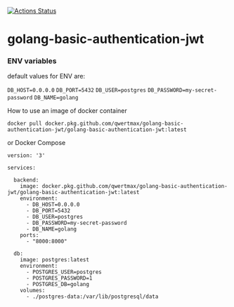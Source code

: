 [![Actions Status](https://github.com/qwertmax/golang-basic-authentication-jwt/workflows/Go/badge.svg)](https://github.com/qwertmax/golang-basic-authentication-jwt/actions)

# golang-basic-authentication-jwt

### ENV variables

default values for ENV are:

`DB_HOST=0.0.0.0`
`DB_PORT=5432`
`DB_USER=postgres`
`DB_PASSWORD=my-secret-password`
`DB_NAME=golang`



How to use an image of docker container

`docker pull docker.pkg.github.com/qwertmax/golang-basic-authentication-jwt/golang-basic-authentication-jwt:latest`

or Docker Compose

```
version: '3'

services:

  backend:
    image: docker.pkg.github.com/qwertmax/golang-basic-authentication-jwt/golang-basic-authentication-jwt:latest
    environment:
      - DB_HOST=0.0.0.0
      - DB_PORT=5432
      - DB_USER=postgres
      - DB_PASSWORD=my-secret-password
      - DB_NAME=golang
    ports:
      - "8000:8000"

  db:
    image: postgres:latest
    environment:
      - POSTGRES_USER=postgres
      - POSTGRES_PASSWORD=1
      - POSTGRES_DB=golang
    volumes:
      - ./postgres-data:/var/lib/postgresql/data

```